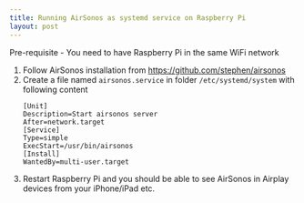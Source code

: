 ```yaml
--- 
title: Running AirSonos as systemd service on Raspberry Pi
layout: post
---
```


Pre-requisite - You need to have Raspberry Pi in the same WiFi network

1. Follow AirSonos installation from https://github.com/stephen/airsonos
2. Create a file named `airsonos.service` in folder `/etc/systemd/system` with following content
    ```
    [Unit]
    Description=Start airsonos server
    After=network.target
    [Service]
    Type=simple
    ExecStart=/usr/bin/airsonos
    [Install]
    WantedBy=multi-user.target
    ```
3. Restart Raspberry Pi and you should be able to see AirSonos in Airplay devices from your iPhone/iPad etc.
